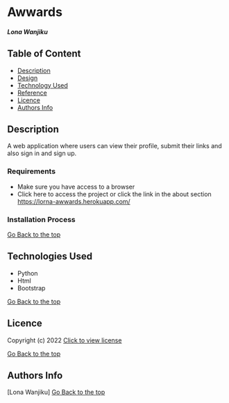 # Awwards
##### Lona Wanjiku
## Table of Content
+ [Description](#Description)
+ [Design](#Design)
+ [Technology Used](#technologies-used)
+ [Reference](#reference)
+ [Licence](#licence)
+ [Authors Info](#author-Info)

## Description
<p>A web application where users can view their profile, submit their links and also sign in and sign up.</p>

### Requirements
* Make sure you have access to a browser
* Click here to access the project or click the link in the about section https://lorna-awwards.herokuapp.com/

### Installation Process
[Go Back to the top](#Awwards)
## Technologies Used
* Python 
* Html
* Bootstrap


[Go Back to the top](#Awwards)

## Licence
 Copyright (c) 2022 [Click to view license](LICENSE)

[Go Back to the top](#Awwards)

## Authors Info
[Lona Wanjiku]
[Go Back to the top](#Awwards)
